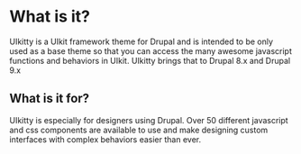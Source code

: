 # What is it?

UIkitty is a UIkit framework theme for Drupal and is intended to be only used as a base theme so that you can access the many awesome javascript functions and behaviors in UIkit. UIkitty brings that to Drupal 8.x and Drupal 9.x

## What is it for?

UIkitty is especially for designers using Drupal. Over 50 different javascript and css components are available to use and make designing custom interfaces with complex behaviors easier than ever.
